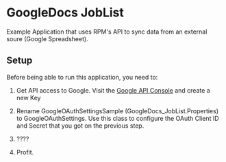 ﻿GoogleDocs JobList
==================

Example Application that uses RPM's API to sync data from an external soure (Google Spreadsheet).

## Setup

Before being able to run this application, you need to:

1. Get API access to Google.
   Visit the [Google API Console](https://code.google.com/apis/console/) and create a new Key

2. Rename GoogleOAuthSettingsSample (GoogleDocs_JobList.Properties) to GoogleOAuthSettings.
   Use this class to configure the OAuth Client ID and Secret that you got on the previous step.

3. ????

4. Profit.